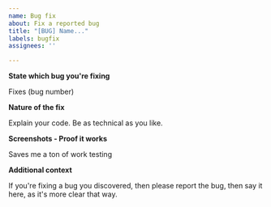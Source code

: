 ```yaml
---
name: Bug fix
about: Fix a reported bug
title: "[BUG] Name..."
labels: bugfix
assignees: ''

---
```


**State which bug you're fixing**

Fixes (bug number)

**Nature of the fix**

Explain your code. Be as technical as you like.

**Screenshots - Proof it works**

Saves me a ton of work testing

**Additional context**

If you're fixing a bug you discovered, then please report the bug, then say it here, as it's more clear that way.
